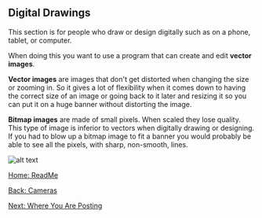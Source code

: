 ## Digital Drawings

This section is for people who draw or design digitally such as on a phone, tablet, or computer.

When doing this you want to use a program that can create and edit **vector images**.

**Vector images** are images that don't get distorted when changing the size or zooming in. So it gives a lot of flexibility when it comes down to having the correct size of an image or going back to it later and resizing it so you can put it on a huge banner without distorting the image.

**Bitmap images** are made of small pixels. When scaled they lose quality. This type of image is inferior to vectors when digitally drawing or designing. If you had to blow up a bitmap image to fit a banner you would probably be able to see all the pixels, with sharp, non-smooth, lines.


![alt text](https://d3ccuprjuqkp1j.cloudfront.net/BlogImages/2017/10-17-vector-vs-bitmap/StickerYou_Blog_Vector-vs-Bitmap_600x400.jpg)

[Home: ReadMe](https://github.com/7staff/IT-Tutorial/blob/master/README.md)


[Back: Cameras](https://github.com/7staff/IT-Tutorial/blob/master/camera.md)

[Next: Where You Are Posting](https://github.com/7staff/IT-Tutorial/blob/master/Posting.md)
